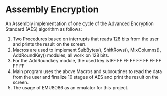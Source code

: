 # Assembly Encryption
An Assembly implementation of one cycle of the Advanced Encryption Standard (AES) algorithm as follows:
1) Two Procedures based on interrupts that reads 128 bits from the user and prints the result on
the screen.
1) Macros are used to implement SubBytes(), ShiftRows(), MixColumns(), AddRoundKey() modules, all
work on 128 bits.
1) For the AddRoundkey module, the used key is FF FF FF FF FF FF FF FF FF FF
2) Main program uses the above Macros and subroutines to read the data from the user
and finalize 10 stages of AES and print the result on the screen.
1) The usage of EMU8086 as an emulator for this project.